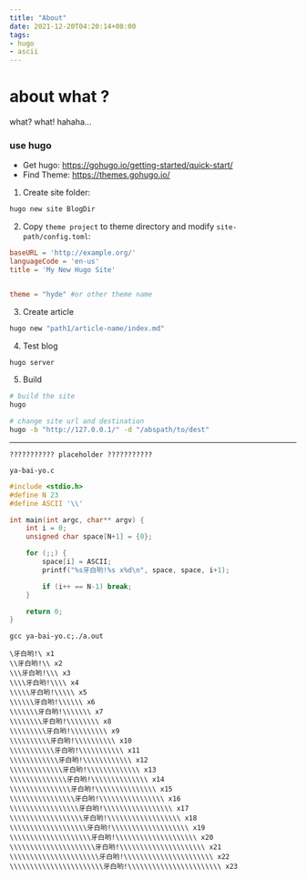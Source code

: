 ```yaml
---
title: "About"
date: 2021-12-20T04:20:14+08:00
tags:
- hugo
- ascii
---
```


# about what ?

what? what! hahaha...

### use hugo

- Get hugo: https://gohugo.io/getting-started/quick-start/
- Find Theme: https://themes.gohugo.io/

1. Create site folder:

```sh
hugo new site BlogDir
```

2. Copy `theme project` to theme directory and modify `site-path/config.toml`:

```toml
baseURL = 'http://example.org/'
languageCode = 'en-us'
title = 'My New Hugo Site'


theme = "hyde" #or other theme name
```

3. Create article

```sh
hugo new "path1/article-name/index.md"
```

4. Test blog

```sh
hugo server
```

5. Build

```sh
# build the site
hugo

# change site url and destination
hugo -b "http://127.0.0.1/" -d "/abspath/to/dest"
```

-----

```
??????????? placeholder ???????????
```

`ya-bai-yo.c`

```c
#include <stdio.h>
#define N 23
#define ASCII '\\'

int main(int argc, char** argv) {
    int i = 0;
    unsigned char space[N+1] = {0};

    for (;;) {
        space[i] = ASCII;
        printf("%s牙白哟!%s x%d\n", space, space, i+1);

        if (i++ == N-1) break;
    }

    return 0;
}
```

`gcc ya-bai-yo.c;./a.out`

```
\牙白哟!\ x1
\\牙白哟!\\ x2
\\\牙白哟!\\\ x3
\\\\牙白哟!\\\\ x4
\\\\\牙白哟!\\\\\ x5
\\\\\\牙白哟!\\\\\\ x6
\\\\\\\牙白哟!\\\\\\\ x7
\\\\\\\\牙白哟!\\\\\\\\ x8
\\\\\\\\\牙白哟!\\\\\\\\\ x9
\\\\\\\\\\牙白哟!\\\\\\\\\\ x10
\\\\\\\\\\\牙白哟!\\\\\\\\\\\ x11
\\\\\\\\\\\\牙白哟!\\\\\\\\\\\\ x12
\\\\\\\\\\\\\牙白哟!\\\\\\\\\\\\\ x13
\\\\\\\\\\\\\\牙白哟!\\\\\\\\\\\\\\ x14
\\\\\\\\\\\\\\\牙白哟!\\\\\\\\\\\\\\\ x15
\\\\\\\\\\\\\\\\牙白哟!\\\\\\\\\\\\\\\\ x16
\\\\\\\\\\\\\\\\\牙白哟!\\\\\\\\\\\\\\\\\ x17
\\\\\\\\\\\\\\\\\\牙白哟!\\\\\\\\\\\\\\\\\\ x18
\\\\\\\\\\\\\\\\\\\牙白哟!\\\\\\\\\\\\\\\\\\\ x19
\\\\\\\\\\\\\\\\\\\\牙白哟!\\\\\\\\\\\\\\\\\\\\ x20
\\\\\\\\\\\\\\\\\\\\\牙白哟!\\\\\\\\\\\\\\\\\\\\\ x21
\\\\\\\\\\\\\\\\\\\\\\牙白哟!\\\\\\\\\\\\\\\\\\\\\\ x22
\\\\\\\\\\\\\\\\\\\\\\\牙白哟!\\\\\\\\\\\\\\\\\\\\\\\ x23
```
